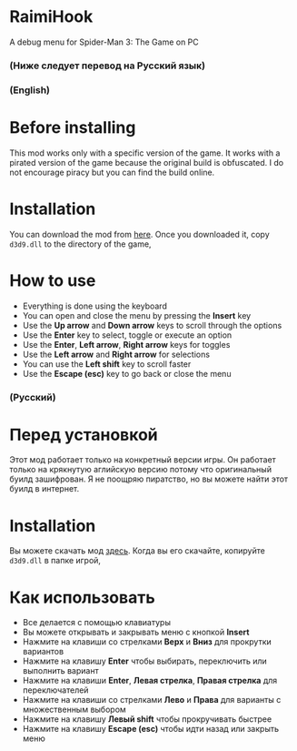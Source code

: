 # RaimiHook
 A debug menu for Spider-Man 3: The Game on PC

### (Ниже следует перевод на Русский язык)

### (English)
# Before installing
This mod works only with a specific version of the game. It works with a pirated version of the game because the original build is obfuscated. I do not encourage piracy but you can find the build online.

# Installation
You can download the mod from [here](https://github.com/AkyrosXD/RaimiHook/releases/tag/Version_1).
Once you downloaded it, copy `d3d9.dll` to the directory of the game,

# How to use
- Everything is done using the keyboard
- You can open and close the menu by pressing the **Insert** key
- Use the **Up arrow** and **Down arrow** keys to scroll through the options
- Use the **Enter** key to select, toggle or execute an option
- Use the **Enter**, **Left arrow**, **Right arrow** keys for toggles
- Use the **Left arrow** and **Right arrow** for selections
- You can use the **Left shift** key to scroll faster
- Use the **Escape (esc)** key to go back or close the menu


### (Русский)
# Перед установкой
Этот мод работает только на конкретный версии игры. Он работает только на крякнутую аглийскую версию потому что оригинальный буилд зашифрован. Я не поощряю пиратство, но вы можете найти этот буилд в интернет.

# Installation
Вы можете скачать мод [здесь](https://github.com/AkyrosXD/RaimiHook/releases/tag/Version_1).
Когда вы его скачайте, копируйте `d3d9.dll` в папке игрой,

# Как использовать
- Все делается с помощью клавиатуры
- Вы можете открывать и закрывать меню с кнопкой **Insert**
- Нажмите на клавиши со стрелками **Верх** и **Вниз** для прокрутки вариантов
- Нажмите на клавишу **Enter** чтобы выбирать, переключить или выполнить вариант
- Нажмите на клавиши **Enter**, **Левая стрелка**, **Правая стрелка** для переключателей
- Нажмите на клавиши со стрелками **Лево** и **Права** для варианты с множественным выбором
- Нажмите на клавишу **Левый shift** чтобы прокручивать быстрее
- Нажмите на клавишу **Escape (esc)** чтобы идти назад или закрыть меню
